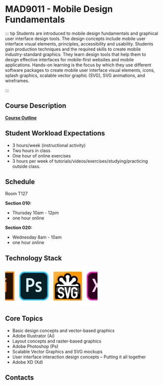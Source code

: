 # MAD9011 - Mobile Design Fundamentals

::: tip
Students are introduced to mobile design fundamentals and graphical user interface design tools. The design concepts include mobile user interface visual elements, principles, accessibility and usability. Students gain production techniques and the required skills to create mobile industry-standard graphics. They learn design tools that help them to design effective interfaces for mobile-first websites and mobile applications. Hands-on learning is the focus by which they use different software packages to create mobile user interface visual elements, icons, splash graphics, scalable vector graphic (SVG), SVG animations, and wireframes.

:::

## Course Description

**[Course Outline](./2020-2021_mad9011.pdf)**

## Student Workload Expectations

- 3 hours/week (instructional activity)
- Two hours in class 
- One hour of online exercises
- 3 hours per week of tutorials/videos/exercises/studying/practicing outside class.

## Schedule

Room T127

**Section 010:** 

- Thursday 10am - 12pm
- one hour online

**Section 020:**

- Wednesday 8am - 10am
- one hour online

## Technology Stack

<!-- <section style="
  display: grid; 
  grid-template-columns: repeat( auto-fit, minmax(160px, 1fr) );
  grid-template-rows: 130px;
  grid-auto-rows: 130px;
  justify-items: center;
  align-items: center;
  grid-gap: 1.5rem;
  margin-bottom: 2rem;"> -->

<img src="../assets/tools.jpg" alt="UI graphics tools" width="300">

<!-- <img src="../assets/cordova-black.png" alt="Cordova" 
     style="width: 100%; height: auto; max-height: 130px; max-width: 160px;align-self: start; margin-top: .95rem;"> -->

<!-- <img src="../assets/html-5.svg" alt="HTML 5" 
     style="width: auto; height: 70%; max-height: 130px;
            align-self: end; margin-bottom: .8rem;"> -->

<!-- </section> -->

## Core Topics

- Basic design concepts and vector-based graphics
- Adobe Illustrator (Ai)
- Layout concepts and raster-based graphics
- Adobe Photoshop (Ps)
- Scalable Vector Graphics and SVG mockups 
- User interface interaction design concepts – Putting it all together
- Adobe XD (Xd)

## Contacts

<ContactCard 
  name="SuCheng Lee"
  title="Professor"
  img-url="/F2020/slee_h.png"
  bio="Professor of the Mobile Application Design & Development Program at Algonquin College."
  :details="[
      { label: 'email', value: 'lees1@algonquincollege.com' }, 
      { label: 'github', value: 'lees1' },  
      { label: 'office', value: 'Zoom Meeting ID:713 343 1761' },
      { label: 'twitter', value: '@UXResearchLab' },
    ]"
/>

<ContactCard 
  name="fistName lastName"
  title="Instructor"
  bio="Instructor of the Mobile Application Design & Development Program at Algonquin College."
  :details="[
      { label: 'email', value: 'instructor@algonquincollege.com' }, 
      { label: 'github', value: 'instructor' }, 
      { label: 'phone', value: '(613) 727-4723 x0' }, 
      { label: 'office', value: 'Zoom Meeting ID:' }
    ]"
/>

<ContactCard 
  name="Deborah Buck"
  title="Student Success Specialist"
  bio=""
  :details="[
      { label: 'email', value: 'buckd@algonquincollege.com' }, 
      { label: 'phone', value: '(613) 727-4723 x5503‬' }, 
      { label: 'office', value: 'N219' }
    ]"
/>

<ContactCard 
  name="Jody White"
  title="Student Success Specialist"
  bio=""
  :details="[
      { label: 'email', value: 'whitej@algonquincollege.com' }, 
      { label: 'phone', value: '(613) 727-4723 x‬2188' }, 
      { label: 'office', value: 'T111a' }
    ]"
/>
